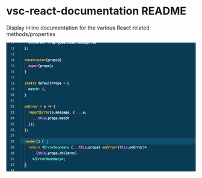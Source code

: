 # vsc-react-documentation README

Display inline documentation for the various React related methods/properties

<img src="https://github.com/AvraamMavridis/vsc-react-documentation/blob/master/images/react-documentation-extension.gif?raw=true" />
